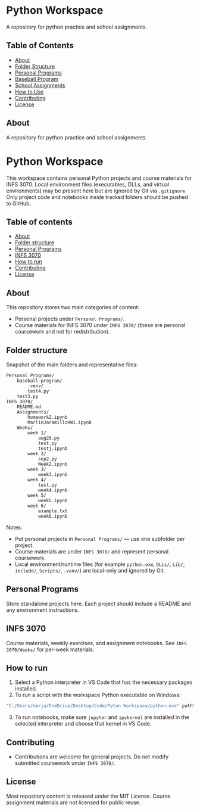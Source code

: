 # Python Workspace

A repository for python practice and school assignments.

## Table of Contents

- [About](#about)
- [Folder Structure](#folder-structure)
- [Personal Programs](#personal-programs)
- [Baseball Program](#baseball-program)
- [School Assignments](#school-assignments)
- [How to Use](#how-to-use)
- [Contributing](#contributing)
- [License](#license)

## About

A repository for python practice and school assignments.
# Python Workspace

This workspace contains personal Python projects and course materials for INFS 3070. Local environment files (executables, DLLs, and virtual environments) may be present here but are ignored by Git via `.gitignore`. Only project code and notebooks inside tracked folders should be pushed to GitHub.

## Table of contents

- [About](#about)
- [Folder structure](#folder-structure)
- [Personal Programs](#personal-programs)
- [INFS 3070](#infs-3070)
- [How to run](#how-to-run)
- [Contributing](#contributing)
- [License](#license)

## About

This repository stores two main categories of content:

- Personal projects under `Personal Programs/`.
- Course materials for INFS 3070 under `INFS 3070/` (these are personal coursework and not for redistribution).

## Folder structure

Snapshot of the main folders and representative files:

```text
Personal Programs/
	baseball-program/
		.venv/
		test4.py
	test3.py
INFS 3070/
	README.md
	Assignments/
		homework2.ipynb
		MarlinJaramilloHW1.ipynb
	Weeks/
		week 1/
			aug26.py
			test.py
			testj.ipynb
		week 2/
			sep2.py
			Week2.ipynb
		week 3/
			week3.ipynb
		week 4/
			test.py
			week4.ipynb
		week 5/
			week5.ipynb
		week 6/
			example.txt
			week6.ipynb
```

Notes:

- Put personal projects in `Personal Programs/` — use one subfolder per project.
- Course materials are under `INFS 3070/` and represent personal coursework.
- Local environment/runtime files (for example `python.exe`, `DLLs/`, `Lib/`, `include/`, `Scripts/`, `.venv/`) are local-only and ignored by Git.

## Personal Programs

Store standalone projects here. Each project should include a README and any environment instructions.

## INFS 3070

Course materials, weekly exercises, and assignment notebooks. See `INFS 3070/Weeks/` for per-week materials.

## How to run

1. Select a Python interpreter in VS Code that has the necessary packages installed.
2. To run a script with the workspace Python executable on Windows:

```powershell
"C:/Users/marja/OneDrive/Desktop/Code/Pyton Workspace/python.exe" path\to\script.py
```

3. To run notebooks, make sure `jupyter` and `ipykernel` are installed in the selected interpreter and choose that kernel in VS Code.

## Contributing

- Contributions are welcome for general projects. Do not modify submitted coursework under `INFS 3070/`.

## License

Most repository content is released under the MIT License. Course assignment materials are not licensed for public reuse.

